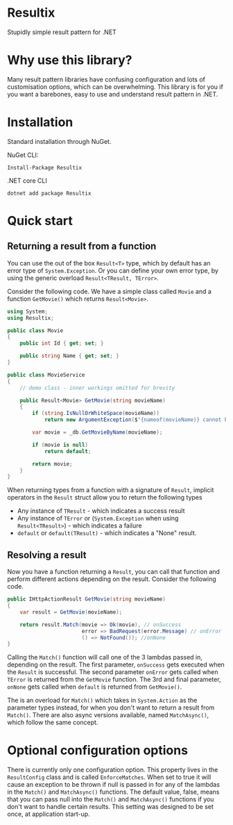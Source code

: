 # Resultix
 Stupidly simple result pattern for .NET

# Why use this library?
Many result pattern libraries have confusing configuration and lots of customisation options, which can be overwhelming. This library is for you if you want a barebones, easy to use and understand result pattern in .NET.

# Installation
Standard installation through NuGet.

NuGet CLI:
```
Install-Package Resultix
```

.NET core CLI
```
dotnet add package Resultix
```

# Quick start
## Returning a result from a function

You can use the out of the box `Result<T>` type, which by default has an error type of `System.Exception`. Or you can define your own error type, by using the generic overload `Result<TResult, TError>`.

Consider the following code. We have a simple class called `Movie` and a function `GetMovie()` which returns `Result<Movie>`.

``` csharp
using System;
using Resultix;

public class Movie
{
    public int Id { get; set; }

    public string Name { get; set; }
}

public class MovieService
{
    // demo class - inner workings omitted for brevity

    public Result<Movie> GetMovie(string movieName)
    {
        if (string.IsNullOrWhiteSpace(movieName))
            return new ArgumentException($"{nameof(movieName)} cannot be null or whitespace"); // notice Exception is being returned, not thrown

        var movie = _db.GetMovieByName(movieName);

        if (movie is null)
            return default;

        return movie;
    }
}
```

When returning types from a function with a signature of `Result`, implicit operators in the `Result` struct allow you to return the following types
+ Any instance of `TResult` - which indicates a success result
+ Any instance of `TError` or (`System.Exception` when using `Result<TResult>`) - which indicates a failure
+ `default` or `default(TResult)` - which indicates a "None" result.

## Resolving a result
Now you have a function returning a `Result`, you can call that function and perform different actions depending on the result. Consider the following code.

``` csharp
public IHttpActionResult GetMovie(string movieName)
{
    var result = GetMovie(movieName);

    return result.Match(movie => Ok(movie), // onSuccess
                        error => BadRequest(error.Message) // onError
                        () => NotFound()); //onNone
}
```

Calling the `Match()` function will call one of the 3 lambdas passed in, depending on the result. The first parameter, `onSuccess` gets executed when the `Result` is successful. The second parameter `onError` gets called when `TError` is returned from the `GetMovie` function. The 3rd and final parameter, `onNone` gets called when `default` is returned from `GetMovie()`.

The is an overload for `Match()` which takes in `System.Action` as the parameter types instead, for when you don't want to return a result from `Match()`. There are also async versions available, named `MatchAsync()`, which follow the same concept.

# Optional configuration options
There is currently only one configuration option. This property lives in the `ResultConfig` class and is called `EnforceMatches`. When set to true it will cause an exception to be thrown if null is passed in for any of the lambdas in the `Match()` and `MatchAsync()` functions. The default value, false, means that you can pass null into the `Match()` and `MatchAsync()` functions if you don't want to handle certain results. This setting was designed to be set once, at application start-up.